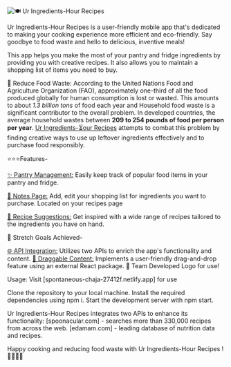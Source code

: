 ![🍽️ Ur Ingredients-Hour Recipes](https://ur-ingredients-hour-recipes.netlify.app)

Ur Ingredients-Hour Recipes is a user-friendly mobile app that's dedicated to making your cooking experience more efficient and eco-friendly. Say goodbye to food waste and hello to delicious, inventive meals! 

This app helps you make the most of your pantry and fridge ingredients by providing you with creative recipes. It also allows you to maintain a shopping list of items you need to buy.

🌱 Reduce Food Waste: According to the United Nations Food and Agriculture Organization (FAO), approximately one-third of all the food produced globally for human consumption is lost or wasted. This amounts to about <em>1.3 billion tons</em> of food each year and Household food waste is a significant contributor to the overall problem. In developed countries, the average household wastes between <strong>209 to 254 pounds of food per person per year</strong>. <u>Ur Ingredients-⏳our Recipes</u> attempts to combat this problem by finding creative ways to use up leftover ingredients effectively and to purchase food responsibly.

⭐️⭐️⭐️Features-

<u>✨ Pantry Management:</u> Easily keep track of popular food items in your pantry and fridge.

<u>📝 Notes Page:</u>  Add, edit your shopping list for ingredients you want to purchase. Located on your recipes page

<u>🍳 Recipe Suggestions:</u>  Get inspired with a wide range of recipes tailored to the ingredients you have on hand.

🎯 Stretch Goals Achieved-

<u>🌐 API Integration:</u>  Utilizes two APIs to enrich the app's functionality and content.
<u>🔄 Draggable Content:</u> Implements a user-friendly drag-and-drop feature using an external React package.
🧱 Team Developed Logo for use!

Usage:
Visit [spontaneous-chaja-27412f.netlify.app] for use 

Clone the repository to your local machine.
Install the required dependencies using npm i.
Start the development server with npm start.

Ur Ingredients-Hour Recipes integrates two APIs to enhance its functionality:
[spoonacular.com] -  searches more than 330,000 recipes from across the web.
[edamam.com] -  leading database of nutrition data and recipes.


Happy cooking and reducing food waste with Ur Ingredients-Hour Recipes ! 🥕🍅🍗🌽
